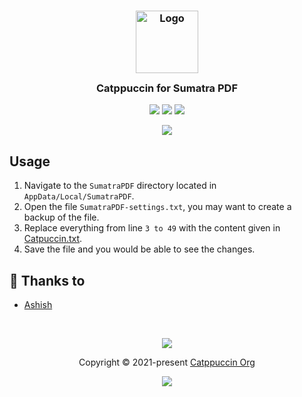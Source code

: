 <h3 align="center">
	<img src="https://raw.githubusercontent.com/catppuccin/catppuccin/dev/assets/logos/exports/1544x1544_circle.png" width="100" alt="Logo"/><br/>
	<img src="https://raw.githubusercontent.com/catppuccin/catppuccin/dev/assets/misc/transparent.png" height="30" width="0px"/>
	Catppuccin for Sumatra PDF
	<img src="https://raw.githubusercontent.com/catppuccin/catppuccin/dev/assets/misc/transparent.png" height="30" width="0px"/>
</h3>

<p align="center">
    <a href="https://github.com/asheeeshh/sumatra-pdf/stargazers"><img src="https://img.shields.io/github/stars/asheeeshh/sumatra-pdf?colorA=1e1e28&colorB=c9cbff&style=for-the-badge&logo=starship"></a>
    <a href="https://github.com/asheeeshh/sumatra-pdf/issues"><img src="https://img.shields.io/github/issues/asheeeshh/sumatra-pdf?colorA=1e1e28&colorB=f7be95&style=for-the-badge"></a>
    <a href="https://github.com/asheeeshh/sumatra-pdf/contributors"><img src="https://img.shields.io/github/contributors/asheeeshh/sumatra-pdf?colorA=1e1e28&colorB=b1e1a6&style=for-the-badge"></a>
</p>

<p align="center">
  <img src="https://i.imgur.com/v2gLDdw.png"/>
</p>

## Usage

1. Navigate to the `SumatraPDF` directory located in `AppData/Local/SumatraPDF`.
2. Open the file `SumatraPDF-settings.txt`, you may want to create a backup of the file.
3. Replace everything from line `3 to 49` with the content given in [Catpuccin.txt](/Catpuccin.txt).
4. Save the file and you would be able to see the changes.

## 💝 Thanks to

- [Ashish](https://github.com/asheeeshh)

&nbsp;

<p align="center"><img src="https://raw.githubusercontent.com/catppuccin/catppuccin/dev/assets/footers/gray0_ctp_on_line.svg?sanitize=true" /></p>
<p align="center">Copyright &copy; 2021-present <a href="https://github.com/catppuccin" target="_blank">Catppuccin Org</a>
<p align="center"><a href="https://github.com/catppuccin/catppuccin/blob/main/LICENSE"><img src="https://img.shields.io/static/v1.svg?style=for-the-badge&label=License&message=MIT&logoColor=d9e0ee&colorA=302d41&colorB=c9cbff"/></a></p>
